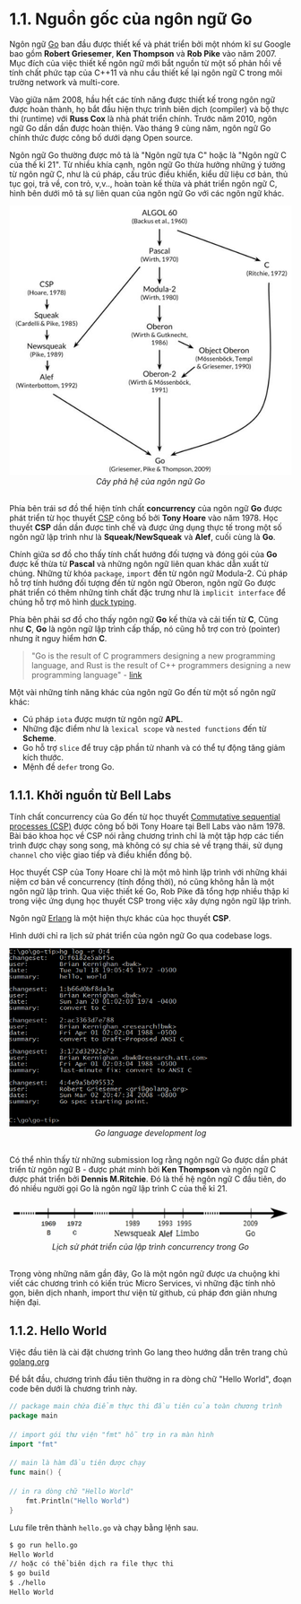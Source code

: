 # 1.1. Nguồn gốc của ngôn ngữ Go

Ngôn ngữ [Go](https://golang.org/) ban đầu được thiết kế và phát triển bởi một nhóm kĩ sư Google bao gồm **Robert Griesemer**, **Ken Thompson** và **Rob Pike** vào năm 2007. Mục đích của việc thiết kế ngôn ngữ mới bắt nguồn từ một số phản hồi về tính chất phức tạp của C++11 và nhu cầu thiết kế lại ngôn ngữ C trong môi trường network và multi-core.

Vào giữa năm 2008, hầu hết các tính năng được thiết kế trong ngôn ngữ được hoàn thành, họ bắt đầu hiện thực trình biên dịch (compiler) và bộ thực thi (runtime) với **Russ Cox** là nhà phát triển chính. Trước năm 2010, ngôn ngữ Go dần dần được hoàn thiện. Vào tháng 9 cùng năm, ngôn ngữ Go chính thức được công bố dưới dạng Open source.

Ngôn ngữ Go thường được mô tả là "Ngôn ngữ tựa C" hoặc là "Ngôn ngữ C của thế kỉ 21". Từ nhiều khía cạnh, ngôn ngữ Go thừa hưởng những ý tưởng từ ngôn ngữ C, như là cú pháp, cấu trúc điều khiển, kiểu dữ liệu cơ bản, thủ tục gọi, trả về, con trỏ, v,v.., hoàn toàn kế thừa và phát triển ngôn ngữ C, hình bên dưới mô tả sự liên quan của ngôn ngữ Go với các ngôn ngữ khác.

<div align="center">
	<img src="../images/ch1-1-go-family-tree.png" width="600">
	<br/>
	<span align="center">
		<i>Cây phả hệ của ngôn ngữ Go</i>
	</span>
</div>
<br/>

Phía bên trái sơ đồ thể hiện tính chất **concurrency** của ngôn ngữ **Go** được phát triển từ học thuyết [CSP](https://en.wikipedia.org/wiki/Communicating_sequential_processes) công bố bởi **Tony Hoare** vào năm 1978. Học thuyết **CSP** dần dần được tinh chế và được ứng dụng thực tế trong một số ngôn ngữ lập trình như là **Squeak/NewSqueak** và **Alef**, cuối cùng là **Go**.

Chính giữa sơ đồ cho thấy tính chất hướng đối tượng và đóng gói của **Go** được kế thừa từ **Pascal** và những ngôn ngữ liên quan khác dẫn xuất từ chúng. Những từ khóa `package`, `import` đến từ ngôn ngữ Modula-2. Cú pháp hỗ trợ tính hướng đối tượng đến từ ngôn ngữ Oberon, ngôn ngữ Go được phát triển có thêm những tính chất đặc trưng như là `implicit interface` để chúng hỗ trợ mô hình [duck typing](https://en.wikipedia.org/wiki/Duck_typing).

Phía bên phải sơ đồ cho thấy ngôn ngữ **Go** kế thừa và cải tiến từ **C**, Cũng như **C**, **Go** là ngôn ngữ lập trình cấp thấp, nó cũng hỗ trợ con trỏ (pointer) nhưng ít nguy hiểm hơn **C**.

> "Go is the result of C programmers designing a new programming language, and Rust is the result of C++ programmers designing a new programming language" - [link](https://drewdevault.com/2019/03/25/Rust-is-not-a-good-C-replacement.html)

Một vài những tính năng khác của ngôn ngữ Go đến từ một số ngôn ngữ khác:
  * Cú pháp `iota` được mượn từ ngôn ngữ **APL**.
  * Những đặc điểm như là `lexical scope` và `nested functions` đến từ **Scheme**.
  * Go hỗ trợ `slice` để truy cập phần tử nhanh và có thể tự động tăng giảm kích thước.
  * Mệnh đề `defer` trong Go.

## 1.1.1. Khởi nguồn từ Bell Labs

Tính chất concurrency của Go đến từ học thuyết [Commutative sequential processes (CSP)](https://www.cs.cmu.edu/~crary/819-f09/Hoare78.pdf) được công bố bởi Tony Hoare tại Bell Labs vào năm 1978. Bài báo khoa học về CSP nói rằng chương trình chỉ là một tập hợp các tiến trình được chạy song song, mà không có sự chia sẻ về trạng thái, sử dụng `channel` cho việc giao tiếp và điều khiển đồng bộ.

Học thuyết CSP của Tony Hoare chỉ là một mô hình lập trình với những khái niệm cơ bản về concurrency (tính đồng thời), nó cũng không hẳn là một ngôn ngữ lập trình. Qua việc thiết kế Go, Rob Pike đã tổng hợp nhiều thập kỉ trong việc ứng dụng học thuyết CSP trong việc xây dựng ngôn ngữ lập trình.

Ngôn ngữ [Erlang](https://en.wikipedia.org/wiki/Erlang_(programming_language)) là một hiện thực khác của học thuyết **CSP**.

Hình dưới chỉ ra lịch sử phát triển của ngôn ngữ Go qua codebase logs.

<div align="center">
	<img src="../images/ch1-2-go-log4.png" width="600">
	<br/>
	<span align="center">
		<i>Go language development log</i>
	</span>
</div>
<br/>

Có thể nhìn thấy từ những submission log rằng ngôn ngữ Go được dần phát triển từ ngôn ngữ B - được phát minh bởi **Ken Thompson** và ngôn ngữ C được phát triển bởi **Dennis M.Ritchie**. Đó là thế hệ ngôn ngữ C đầu tiên, do đó nhiều người gọi Go là ngôn ngữ lập trình C của thế kỉ 21.

<div align="center">
	<img src="../images/ch1-3-go-history.png" width="600">
	<br/>
	<span align="center">
		<i>Lịch sử phát triển của lập trình concurrency trong Go</i>
	</span>
</div>
<br/>

Trong vòng những năm gần đây, Go là một ngôn ngữ được ưa chuộng khi viết các chương trình có kiến trúc Micro Services, vì những đặc tính nhỏ gọn, biên dịch nhanh, import thư viện từ github, cú pháp đơn giản nhưng hiện đại.

## 1.1.2. Hello World

Việc đầu tiên là cài đặt chương trình Go lang theo hướng dẫn trên trang chủ [golang.org](https://golang.org/)

Để bắt đầu, chương trình đầu tiên thường in ra dòng chữ "Hello World", đoạn code bên dưới là chương trình này.

```go
// package main chứa điểm thực thi đầu tiên của toàn chương trình
package main

// import gói thư viện "fmt" hỗ trợ in ra màn hình
import "fmt"

// main là hàm đầu tiên được chạy
func main() {

// in ra dòng chữ "Hello World"
    fmt.Println("Hello World")
}
```

Lưu file trên thành `hello.go` và chạy bằng lệnh sau.

```sh
$ go run hello.go
Hello World
// hoặc có thể biên dịch ra file thực thi
$ go build
$ ./hello
Hello World
```
